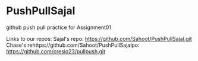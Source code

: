 # PushPullSajal
github push pull practice for Assignment01

Links to our repos: 
Sajal's repo: https://github.com/Sahoot/PushPullSajal.git
Chase's rehttps://github.com/Sahoot/PushPullSajalpo: https://github.com/cresio23/pullpush.git
